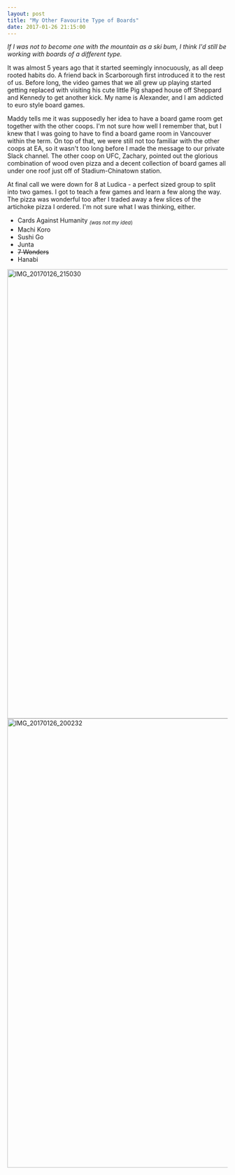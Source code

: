```yaml
---
layout: post
title: "My Other Favourite Type of Boards"
date: 2017-01-26 21:15:00
---
```


*If I was not to become one with the mountain as a ski bum, I think I'd still be working with boards of a different type.*

It was almost 5 years ago that it started seemingly innocuously, as all deep rooted habits do. A friend back in Scarborough first introduced it to the rest of us. Before long, the video games that we all grew up playing started getting replaced with visiting his cute little Pig shaped house off Sheppard and Kennedy to get another kick. My name is Alexander, and I am addicted to euro style board games.

Maddy tells me it was supposedly her idea to have a board game room get together with the other coops. I'm not sure how well I remember that, but I knew that I was going to have to find a board game room in Vancouver within the term. On top of that, we were still not too familiar with the other coops at EA, so it wasn't too long before I made the message to our private Slack channel. The other coop on UFC, Zachary, pointed out the glorious combination of wood oven pizza and a decent collection of board games all under one roof just off of Stadium-Chinatown station. 

At final call we were down for 8 at Ludica - a perfect sized group to split into two games. I got to teach a few games and learn a few along the way. The pizza was wonderful too after I traded away a few slices of the artichoke pizza I ordered. I'm not sure what I was thinking, either.

* Cards Against Humanity <sub>*(was not my idea*)</sub>
* Machi Koro
* Sushi Go
* Junta
* ~~7 Wonders~~
* Hanabi

<a data-flickr-embed="true"  href="https://www.flickr.com/photos/alexanderyshi/32431123541/in/datetaken/" title="IMG_20170126_215030"><img src="https://c1.staticflickr.com/1/361/32431123541_4086a727a1_b.jpg" width="768" height="1024" alt="IMG_20170126_215030"></a><script async src="//embedr.flickr.com/assets/client-code.js" charset="utf-8"></script>
<a data-flickr-embed="true"  href="https://www.flickr.com/photos/alexanderyshi/32431122581/in/datetaken/" title="IMG_20170126_200232"><img src="https://c1.staticflickr.com/1/285/32431122581_ec83f3bb68_b.jpg" width="768" height="1024" alt="IMG_20170126_200232"></a><script async src="//embedr.flickr.com/assets/client-code.js" charset="utf-8"></script